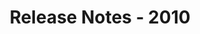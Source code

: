 ﻿---
title: Release Notes - 2010
second_title: Aspose.Words for .NET
articleTitle: Release Notes - 2010
linktitle: Release Notes - 2010
description: "Aspose.Words for .NET Release Notes - 2010 – learn about the latest updates and fixes."
type: docs
weight: 110
url: /net/release-notes-2010/
---


